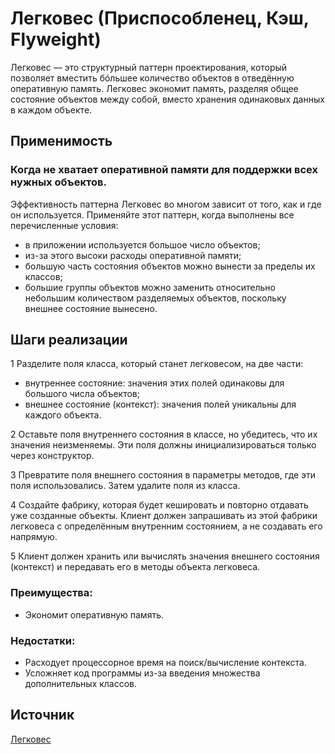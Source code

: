# Легковес (Приспособленец, Кэш, Flyweight)

Легковес — это структурный паттерн проектирования, который позволяет вместить бóльшее количество объектов в отведённую оперативную память. Легковес экономит память, разделяя общее состояние объектов между собой, вместо хранения одинаковых данных в каждом объекте.

## Применимость

### Когда не хватает оперативной памяти для поддержки всех нужных объектов.

Эффективность паттерна Легковес во многом зависит от того, как и где он используется. Применяйте этот паттерн, когда выполнены все перечисленные условия:

- в приложении используется большое число объектов;
- из-за этого высоки расходы оперативной памяти;
- большую часть состояния объектов можно вынести за пределы их классов;
- большие группы объектов можно заменить относительно небольшим количеством разделяемых объектов, поскольку
  внешнее состояние вынесено.

## Шаги реализации

1 Разделите поля класса, который станет легковесом, на две части:
- внутреннее состояние: значения этих полей одинаковы для большого числа объектов;
- внешнее состояние (контекст): значения полей уникальны для каждого объекта.

2 Оставьте поля внутреннего состояния в классе, но убедитесь, что их значения неизменяемы. Эти поля должны инициализироваться только через конструктор.

3 Превратите поля внешнего состояния в параметры методов, где эти поля использовались. Затем удалите поля из класса.

4 Создайте фабрику, которая будет кешировать и повторно отдавать уже созданные объекты. Клиент должен запрашивать из этой фабрики легковеса с определённым внутренним состоянием, а не создавать его напрямую.

5 Клиент должен хранить или вычислять значения внешнего состояния (контекст) и передавать его в методы объекта легковеса.

### Преимущества:
- Экономит оперативную память.

### Недостатки:
- Расходует процессорное время на поиск/вычисление контекста.
- Усложняет код программы из-за введения множества дополнительных классов.

## Источник
[Легковес](https://refactoring.guru/ru/design-patterns/flyweight)